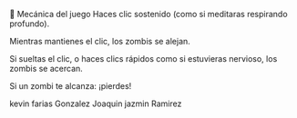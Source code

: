 🧠 Mecánica del juego
Haces clic sostenido (como si meditaras respirando profundo).

Mientras mantienes el clic, los zombis se alejan.

Si sueltas el clic, o haces clics rápidos como si estuvieras nervioso, los zombis se acercan.

Si un zombi te alcanza: ¡pierdes!




kevin farias
Gonzalez Joaquin
jazmin Ramirez 


